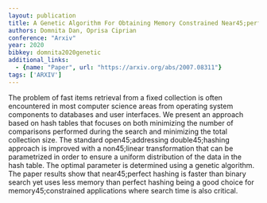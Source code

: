 ```yaml
---
layout: publication
title: A Genetic Algorithm For Obtaining Memory Constrained Near45;perfect Hashing
authors: Domnita Dan, Oprisa Ciprian
conference: "Arxiv"
year: 2020
bibkey: domnita2020genetic
additional_links:
  - {name: "Paper", url: "https://arxiv.org/abs/2007.08311"}
tags: ['ARXIV']
---
```

The problem of fast items retrieval from a fixed collection is often encountered in most computer science areas from operating system components to databases and user interfaces. We present an approach based on hash tables that focuses on both minimizing the number of comparisons performed during the search and minimizing the total collection size. The standard open45;addressing double45;hashing approach is improved with a non45;linear transformation that can be parametrized in order to ensure a uniform distribution of the data in the hash table. The optimal parameter is determined using a genetic algorithm. The paper results show that near45;perfect hashing is faster than binary search yet uses less memory than perfect hashing being a good choice for memory45;constrained applications where search time is also critical.
